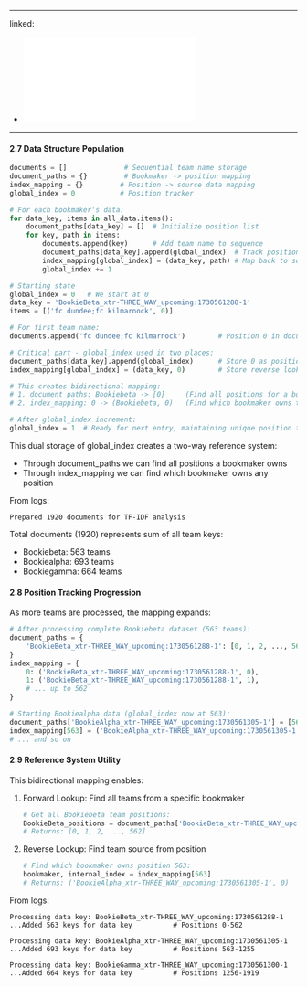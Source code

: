 
---
linked:
  - ![batch processing](./vectorize.md)
---

#### 2.7 Data Structure Population
```python
documents = []              # Sequential team name storage
document_paths = {}         # Bookmaker -> position mapping
index_mapping = {}         # Position -> source data mapping
global_index = 0           # Position tracker

# For each bookmaker's data:
for data_key, items in all_data.items():
    document_paths[data_key] = []  # Initialize position list
    for key, path in items:
        documents.append(key)      # Add team name to sequence
        document_paths[data_key].append(global_index)  # Track position
        index_mapping[global_index] = (data_key, path) # Map back to source
        global_index += 1
```

```python
# Starting state
global_index = 0   # We start at 0
data_key = 'BookieBeta_xtr-THREE_WAY_upcoming:1730561288-1'
items = [('fc dundee;fc kilmarnock', 0)]

# For first team name:
documents.append('fc dundee;fc kilmarnock')        # Position 0 in documents array

# Critical part - global_index used in two places:
document_paths[data_key].append(global_index)      # Store 0 as position reference for Bookiebeta
index_mapping[global_index] = (data_key, 0)        # Store reverse lookup from 0 to Bookiebeta data

# This creates bidirectional mapping:
# 1. document_paths: Bookiebeta -> [0]     (Find all positions for a bookmaker)
# 2. index_mapping: 0 -> (Bookiebeta, 0)   (Find which bookmaker owns this position)

# After global_index increment:
global_index = 1  # Ready for next entry, maintaining unique position tracking
```

This dual storage of global_index creates a two-way reference system:
- Through document_paths we can find all positions a bookmaker owns
- Through index_mapping we can find which bookmaker owns any position

From logs:
```
Prepared 1920 documents for TF-IDF analysis
```

Total documents (1920) represents sum of all team keys:
- Bookiebeta: 563 teams
- Bookiealpha: 693 teams
- Bookiegamma: 664 teams

#### 2.8 Position Tracking Progression
As more teams are processed, the mapping expands:

```python
# After processing complete Bookiebeta dataset (563 teams):
document_paths = {
    'BookieBeta_xtr-THREE_WAY_upcoming:1730561288-1': [0, 1, 2, ..., 562]
}
index_mapping = {
    0: ('BookieBeta_xtr-THREE_WAY_upcoming:1730561288-1', 0),
    1: ('BookieBeta_xtr-THREE_WAY_upcoming:1730561288-1', 1),
    # ... up to 562
}

# Starting Bookiealpha data (global_index now at 563):
document_paths['BookieAlpha_xtr-THREE_WAY_upcoming:1730561305-1'] = [563, 564, ..., 1255]
index_mapping[563] = ('BookieAlpha_xtr-THREE_WAY_upcoming:1730561305-1', 0)
# ... and so on
```

#### 2.9 Reference System Utility
This bidirectional mapping enables:
1. Forward Lookup: Find all teams from a specific bookmaker
   ```python
   # Get all Bookiebeta team positions:
   BookieBeta_positions = document_paths['BookieBeta_xtr-THREE_WAY_upcoming:1730561288-1']
   # Returns: [0, 1, 2, ..., 562]
   ```

2. Reverse Lookup: Find team source from position
   ```python
   # Find which bookmaker owns position 563:
   bookmaker, internal_index = index_mapping[563]
   # Returns: ('BookieAlpha_xtr-THREE_WAY_upcoming:1730561305-1', 0)
   ```

From logs:
```
Processing data key: BookieBeta_xtr-THREE_WAY_upcoming:1730561288-1
...Added 563 keys for data key          # Positions 0-562

Processing data key: BookieAlpha_xtr-THREE_WAY_upcoming:1730561305-1
...Added 693 keys for data key          # Positions 563-1255

Processing data key: BookieGamma_xtr-THREE_WAY_upcoming:1730561300-1
...Added 664 keys for data key          # Positions 1256-1919
```
